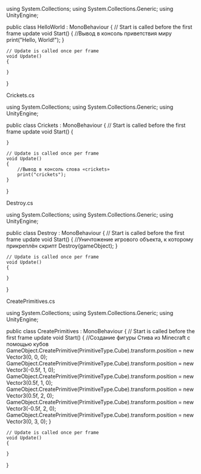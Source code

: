 using System.Collections;
using System.Collections.Generic;
using UnityEngine;
 
public class HelloWorld : MonoBehaviour
{
    // Start is called before the first frame update
    void Start()
    {
        //Вывод в консоль приветствия миру
        print("Hello, World!");
    }
 
    // Update is called once per frame
    void Update()
    {
 
    }
}


Crickets.cs

using System.Collections;
using System.Collections.Generic;
using UnityEngine;
 
public class Crickets : MonoBehaviour
{
    // Start is called before the first frame update
    void Start()
    {
 
    }
 
    // Update is called once per frame
    void Update()
    {
        //Вывод в консоль слова «crickets»
        print("crickets");
    }
}
 

Destroy.cs 

using System.Collections;
using System.Collections.Generic;
using UnityEngine;
 
public class Destroy : MonoBehaviour
{
    // Start is called before the first frame update
    void Start()
    {
        //Уничтожение игрового объекта, к которому прикреплён скрипт
        Destroy(gameObject);
    }
 
    // Update is called once per frame
    void Update()
    {
 
    }
}

CreatePrimitives.cs 

using System.Collections;
using System.Collections.Generic;
using UnityEngine;
 
public class CreatePrimitives : MonoBehaviour
{
    // Start is called before the first frame update
    void Start()
    {
        //Создание фигуры Стива из Minecraft с помощью кубов
        GameObject.CreatePrimitive(PrimitiveType.Cube).transform.position = new Vector3(0, 0, 0);
        GameObject.CreatePrimitive(PrimitiveType.Cube).transform.position = new Vector3(-0.5f, 1, 0);
        GameObject.CreatePrimitive(PrimitiveType.Cube).transform.position = new Vector3(0.5f, 1, 0);
        GameObject.CreatePrimitive(PrimitiveType.Cube).transform.position = new Vector3(0.5f, 2, 0);
        GameObject.CreatePrimitive(PrimitiveType.Cube).transform.position = new Vector3(-0.5f, 2, 0);
        GameObject.CreatePrimitive(PrimitiveType.Cube).transform.position = new Vector3(0, 3, 0);
    }
 
    // Update is called once per frame
    void Update()
    {
 
    }
}
